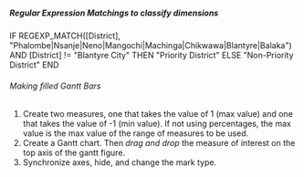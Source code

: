 ##### Regular Expression Matchings to classify dimensions

IF REGEXP_MATCH([District], "Phalombe|Nsanje|Neno|Mangochi|Machinga|Chikwawa|Blantyre|Balaka") AND [District] != "Blantyre City" THEN "Priority District"
ELSE "Non-Priority District"
END


###### Making filled Gantt Bars
1. Create two measures, one that takes the value of 1 (max value) and one that takes the value of -1 (min value). If not using percentages, the max value is the max value of the range of measures to be used.
2. Create a Gantt chart. Then _drag and drop_ the measure of interest on the top axis of the gantt figure.
3. Synchronize axes, hide, and change the mark type.


